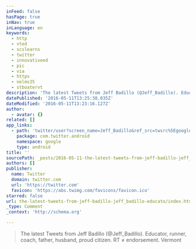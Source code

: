 ```yaml
---
inFeed: false
hasPage: true
inNav: true
inLanguage: en
keywords:
  - http
  - vted
  - scslearns
  - twitter
  - innovativeed
  - pic
  - via
  - https
  - nelms35
  - stboatervt
description: 'The latest Tweets from Jeff Badillo (@Jeff_Badillo). Educator, runner, coach, father, husband, proud citizen. RT ≠ endorsement. Vermont'
datePublished: '2016-05-11T13:25:38.035Z'
dateModified: '2016-05-11T13:23:16.127Z'
author:
  - avatar: {}
related: []
app_links:
  - path: 'twitter/user?screen_name=Jeff_Badillo&ref_src=twsrc%5Egoogle%7Ctwcamp%5Eandroidseo%7Ctwgr%5Eprofile'
    package: com.twitter.android
    namespace: google
    type: android
title: ''
sourcePath: _posts/2016-05-11-the-latest-tweets-from-jeff-badillo-jeff_badillo-educato.md
authors: []
publisher:
  name: Twitter
  domain: twitter.com
  url: 'https://twitter.com'
  favicon: 'https://abs.twimg.com/favicons/favicon.ico'
starred: false
url: the-latest-tweets-from-jeff-badillo-jeff_badillo-educato/index.html
_type: Comment
_context: 'http://schema.org'

---
```

> The latest Tweets from Jeff Badillo (@Jeff\_Badillo). Educator, runner, coach, father, husband, proud citizen. RT ≠ endorsement. Vermont